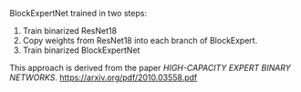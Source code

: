 BlockExpertNet trained in two steps: 
1. Train binarized ResNet18
2. Copy weights from ResNet18 into each branch of BlockExpert.
3. Train binarized BlockExpertNet

This approach is derived from the paper *HIGH-CAPACITY EXPERT BINARY NETWORKS*.
https://arxiv.org/pdf/2010.03558.pdf